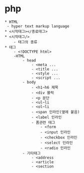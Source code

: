 # php
    * HTML
     - hyper text markup language
    * <시작태그></종료태그>
    * <시작태그/>
        - 태그의 종류
    * 태그
        - <!DOCTYPE html>
        -HTML
            - head
                - <meta ...
                - <title ...
                - <style ...
                - <script ...
            - body
                - <h1~h6 제목
                - <div 블럭
                - <p 문단
                - <ul~li
                - <ol~li
                - <span 인라인(옆에 붙음)
                - <label 인라인
                - 폼관련 태그
                    - <form 
                    - <input 인라인
                    - <checkbox 인라인
                    - <select 인라인
                    - <radio 인라인
            - 기타태그
                - <address
                - <article
                - <section